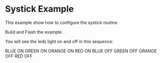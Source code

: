 # Systick Example

This example show how to configure the systick routine

Build and Flash the example.

You will see the leds light on and off in this sequence:

BLUE ON
GREEN ON
ORANGE ON
RED ON
BLUE OFF
GREEN OFF
ORANGE OFF
RED OFF